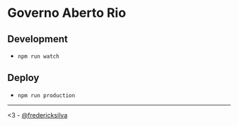 # Governo Aberto Rio	

## Development

* `npm run watch`

## Deploy 

* `npm run production`

---
<3 - [@fredericksilva](https://github.com/fredericksilva)